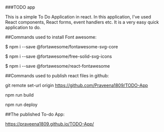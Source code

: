 ###TODO app

This is a simple To Do Application in react. In this application, I've used React components, React forms, event handlers etc. It is a very easy quick application to do.

##Commands used to install Font awesome:

$ npm i --save @fortawesome/fontawesome-svg-core

$ npm i --save @fortawesome/free-solid-svg-icons

$ npm i --save @fortawesome/react-fontawesome

##Commands used to publish react files in github:

git remote set-url origin https://github.com/Praveena1809/TODO-App

npm run build

npm run deploy

##The published To-do App:

https://praveena1809.github.io/TODO-App/

